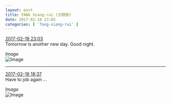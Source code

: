 ```yaml
---
layout: post
title: FANG Xiang-rui (方翔锐)
date: 2017-02-18 23:03
categories: [ 'fang-xiang-rui' ]
---
```


<div class="weibo-info">
  <a href="http://weibo.com/6117583008/Ew80YiCfO">2017-02-18 23:03</a>
</div>
Tomorrow is another new day. Good night.

<!-- more -->

*Image*  
![Image](http://wx2.sinaimg.cn/mw690/006G0KNGgy1fcv0rcjo8lj30ku0kugoa.jpg)

---

<div class="weibo-info">
  <a href="http://weibo.com/6117583008/Ew80YiCfO">2017-02-18 18:37</a>
</div>
Have to job again …

*Image*  
![Image](http://wx4.sinaimg.cn/mw690/006G0KNGgy1fcut1r55zzj30fq0j3td0.jpg)
